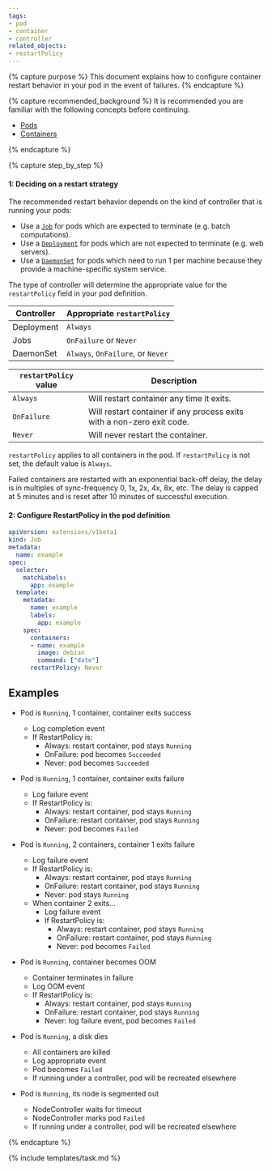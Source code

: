 ```yaml
---
tags:
- pod
- container
- controller
related_objects:
- restartPolicy
---
```

{% capture purpose %}
This document explains how to configure container restart behavior in your pod in the event of failures.
{% endcapture %}

{% capture recommended_background %}
It is recommended you are familiar with the following concepts before continuing.

- [Pods](/docs/pod/)
- [Containers](/docs/container/)

{% endcapture %}

{% capture step_by_step %}
#### 1: Deciding on a restart strategy

The recommended restart behavior depends on the kind of controller that is running your pods:

- Use a [`Job`](/docs/job/) for pods which are expected to terminate (e.g. batch computations).
- Use a [`Deployment`](/docs/deployment/) for pods which are not expected to
  terminate (e.g. web servers).
- Use a [`DaemonSet`](/docs/daemonset/) for pods which need to run 1 per machine because they provide a
  machine-specific system service.

The type of controller will determine the appropriate value for the `restartPolicy` field in your
pod definition.

| Controller | Appropriate `restartPolicy` |
|------------|-----------------------------|
| Deployment | `Always` |
| Jobs | `OnFailure` or `Never` |
| DaemonSet | `Always`, `OnFailure`, or `Never` |

| `restartPolicy` value | Description |
|-----------------------|-------------|
| `Always` | Will restart container any time it exits. |
| `OnFailure` | Will restart container if any process exits with a non-zero exit code. | 
| `Never` | Will never restart the container. |

`restartPolicy` applies to all containers in the pod. If `restartPolicy` is not set, the default value is `Always`.

Failed containers are restarted with an exponential back-off delay,
the delay is in multiples of sync-frequency 0, 1x, 2x, 4x, 8x, etc. The delay is capped at 5 minutes
and is reset after 10 minutes of successful execution.

#### 2: Configure RestartPolicy in the pod definition

```yaml
apiVersion: extensions/v1beta1
kind: Job
metadata:
  name: example
spec:
  selector:
    matchLabels:
      app: example
  template:
    metadata:
      name: example
      labels:
        app: example
    spec:
      containers:
      - name: example
        image: debian
        command: ["date"]
      restartPolicy: Never
```

## Examples

   * Pod is `Running`, 1 container, container exits success
     * Log completion event
     * If RestartPolicy is:
       * Always: restart container, pod stays `Running`
       * OnFailure: pod becomes `Succeeded`
       * Never: pod becomes `Succeeded`

   * Pod is `Running`, 1 container, container exits failure
     * Log failure event
     * If RestartPolicy is:
       * Always: restart container, pod stays `Running`
       * OnFailure: restart container, pod stays `Running`
       * Never: pod becomes `Failed`

   * Pod is `Running`, 2 containers, container 1 exits failure
     * Log failure event
     * If RestartPolicy is:
       * Always: restart container, pod stays `Running`
       * OnFailure: restart container, pod stays `Running`
       * Never: pod stays `Running`
     * When container 2 exits...
       * Log failure event
       * If RestartPolicy is:
         * Always: restart container, pod stays `Running`
         * OnFailure: restart container, pod stays `Running`
         * Never: pod becomes `Failed`

   * Pod is `Running`, container becomes OOM
     * Container terminates in failure
     * Log OOM event
     * If RestartPolicy is:
       * Always: restart container, pod stays `Running`
       * OnFailure: restart container, pod stays `Running`
       * Never: log failure event, pod becomes `Failed`

   * Pod is `Running`, a disk dies
     * All containers are killed
     * Log appropriate event
     * Pod becomes `Failed`
     * If running under a controller, pod will be recreated elsewhere

   * Pod is `Running`, its node is segmented out
     * NodeController waits for timeout
     * NodeController marks pod `Failed`
     * If running under a controller, pod will be recreated elsewhere

{% endcapture %}

{% include templates/task.md %}